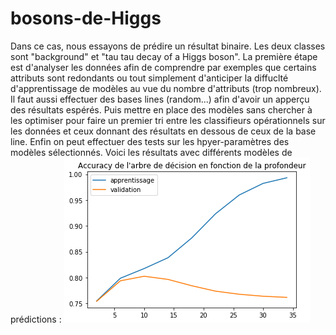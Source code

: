 # bosons-de-Higgs
Dans ce cas, nous essayons de prédire un résultat binaire. Les deux classes sont "background" et "tau tau decay of a Higgs boson". 
La première étape est d'analyser les données afin de comprendre par exemples que certains attributs sont redondants ou tout simplement d'anticiper la diffuclté d'apprentissage de modèles au vue du nombre d'attributs (trop nombreux). Il faut aussi effectuer des bases lines (random...) afin d'avoir un apperçu des résultats espérés.
Puis mettre en place des modèles sans chercher à les optimiser pour faire un premier tri entre les classifieurs opérationnels sur les données et ceux donnant des résultats en dessous de ceux de la base line.
Enfin on peut effectuer des tests sur les hpyer-paramètres des modèles sélectionnés.
Voici les résultats avec différents modèles de prédictions :
![Alt text](https://github.com/louisemarchal/bosons-de-Higgs/blob/master/res/AD_acc.png?raw=true "Accuracy en apprentissage et en test avec un arbre de décisions en fonction de la profondeur")
